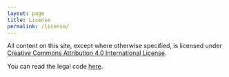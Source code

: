 ```yaml
---
layout: page
title: License
permalink: /license/
---
```


All content on this site, except where otherwise specified, is licensed under [Creative Commons Attribution 4.0 International License](https://creativecommons.org/licenses/by/4.0/).

You can read the legal code [here](https://creativecommons.org/licenses/by/4.0/legalcode.en).
